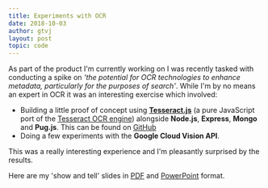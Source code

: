 ```yaml
---
title: Experiments with OCR
date: 2018-10-03
author: gtvj
layout: post
topic: code
---
```


As part of the product I'm currently working on I was recently tasked with conducting a spike on _'the potential for OCR technologies to enhance metadata, particularly for the purposes of search'_. While I'm by no means an expert in OCR it was an interesting exercise which involved: 

* Building a little proof of concept using [**Tesseract.js**](http://tesseract.projectnaptha.com) (a pure JavaScript port of the [Tesseract OCR engine](https://github.com/tesseract-ocr/tesseract)) alongside **Node.js**, **Express**, **Mongo** and **Pug.js**. This can be found on [GitHub](https://github.com/gtvj/tesseract-results-frontend)
* Doing a few experiments with the **Google Cloud Vision API**.

This was a really interesting experience and I'm pleasantly surprised by the results. 

Here are my 'show and tell' slides in [PDF](/content/ocr.pdf) and [PowerPoint](/content/ocr.pptx) format.